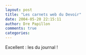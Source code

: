 ```yaml
---
layout: post
title: "Les carnets web du Devoir"
date: 2004-05-20 22:15:11
author: Dre Papillon
comments: true
categories: 
---
```



Excellent : les  du journal  !